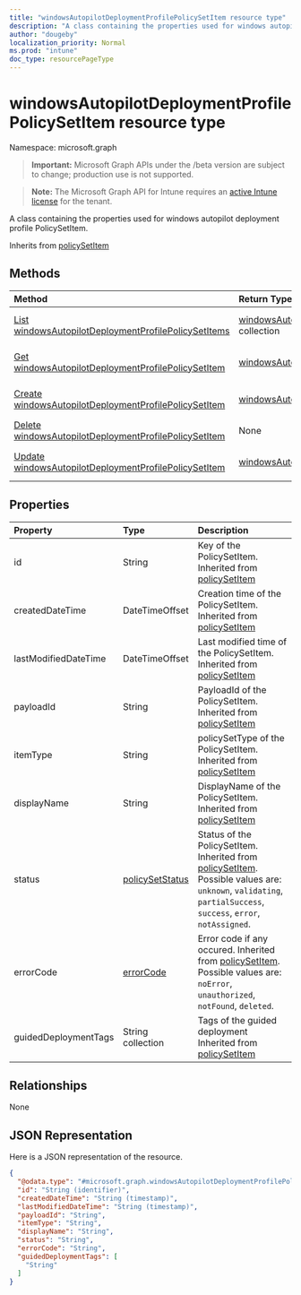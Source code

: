 ```yaml
---
title: "windowsAutopilotDeploymentProfilePolicySetItem resource type"
description: "A class containing the properties used for windows autopilot deployment profile PolicySetItem."
author: "dougeby"
localization_priority: Normal
ms.prod: "intune"
doc_type: resourcePageType
---
```


# windowsAutopilotDeploymentProfilePolicySetItem resource type

Namespace: microsoft.graph

> **Important:** Microsoft Graph APIs under the /beta version are subject to change; production use is not supported.

> **Note:** The Microsoft Graph API for Intune requires an [active Intune license](https://go.microsoft.com/fwlink/?linkid=839381) for the tenant.

A class containing the properties used for windows autopilot deployment profile PolicySetItem.


Inherits from [policySetItem](../resources/intune-policyset-policysetitem.md)

## Methods
|Method|Return Type|Description|
|:---|:---|:---|
|[List windowsAutopilotDeploymentProfilePolicySetItems](../api/intune-policyset-windowsautopilotdeploymentprofilepolicysetitem-list.md)|[windowsAutopilotDeploymentProfilePolicySetItem](../resources/intune-policyset-windowsautopilotdeploymentprofilepolicysetitem.md) collection|List properties and relationships of the [windowsAutopilotDeploymentProfilePolicySetItem](../resources/intune-policyset-windowsautopilotdeploymentprofilepolicysetitem.md) objects.|
|[Get windowsAutopilotDeploymentProfilePolicySetItem](../api/intune-policyset-windowsautopilotdeploymentprofilepolicysetitem-get.md)|[windowsAutopilotDeploymentProfilePolicySetItem](../resources/intune-policyset-windowsautopilotdeploymentprofilepolicysetitem.md)|Read properties and relationships of the [windowsAutopilotDeploymentProfilePolicySetItem](../resources/intune-policyset-windowsautopilotdeploymentprofilepolicysetitem.md) object.|
|[Create windowsAutopilotDeploymentProfilePolicySetItem](../api/intune-policyset-windowsautopilotdeploymentprofilepolicysetitem-create.md)|[windowsAutopilotDeploymentProfilePolicySetItem](../resources/intune-policyset-windowsautopilotdeploymentprofilepolicysetitem.md)|Create a new [windowsAutopilotDeploymentProfilePolicySetItem](../resources/intune-policyset-windowsautopilotdeploymentprofilepolicysetitem.md) object.|
|[Delete windowsAutopilotDeploymentProfilePolicySetItem](../api/intune-policyset-windowsautopilotdeploymentprofilepolicysetitem-delete.md)|None|Deletes a [windowsAutopilotDeploymentProfilePolicySetItem](../resources/intune-policyset-windowsautopilotdeploymentprofilepolicysetitem.md).|
|[Update windowsAutopilotDeploymentProfilePolicySetItem](../api/intune-policyset-windowsautopilotdeploymentprofilepolicysetitem-update.md)|[windowsAutopilotDeploymentProfilePolicySetItem](../resources/intune-policyset-windowsautopilotdeploymentprofilepolicysetitem.md)|Update the properties of a [windowsAutopilotDeploymentProfilePolicySetItem](../resources/intune-policyset-windowsautopilotdeploymentprofilepolicysetitem.md) object.|

## Properties
|Property|Type|Description|
|:---|:---|:---|
|id|String|Key of the PolicySetItem. Inherited from [policySetItem](../resources/intune-policyset-policysetitem.md)|
|createdDateTime|DateTimeOffset|Creation time of the PolicySetItem. Inherited from [policySetItem](../resources/intune-policyset-policysetitem.md)|
|lastModifiedDateTime|DateTimeOffset|Last modified time of the PolicySetItem. Inherited from [policySetItem](../resources/intune-policyset-policysetitem.md)|
|payloadId|String|PayloadId of the PolicySetItem. Inherited from [policySetItem](../resources/intune-policyset-policysetitem.md)|
|itemType|String|policySetType of the PolicySetItem. Inherited from [policySetItem](../resources/intune-policyset-policysetitem.md)|
|displayName|String|DisplayName of the PolicySetItem. Inherited from [policySetItem](../resources/intune-policyset-policysetitem.md)|
|status|[policySetStatus](../resources/intune-policyset-policysetstatus.md)|Status of the PolicySetItem. Inherited from [policySetItem](../resources/intune-policyset-policysetitem.md). Possible values are: `unknown`, `validating`, `partialSuccess`, `success`, `error`, `notAssigned`.|
|errorCode|[errorCode](../resources/intune-policyset-errorcode.md)|Error code if any occured. Inherited from [policySetItem](../resources/intune-policyset-policysetitem.md). Possible values are: `noError`, `unauthorized`, `notFound`, `deleted`.|
|guidedDeploymentTags|String collection|Tags of the guided deployment Inherited from [policySetItem](../resources/intune-policyset-policysetitem.md)|

## Relationships
None

## JSON Representation
Here is a JSON representation of the resource.
<!-- {
  "blockType": "resource",
  "keyProperty": "id",
  "@odata.type": "microsoft.graph.windowsAutopilotDeploymentProfilePolicySetItem"
}
-->
``` json
{
  "@odata.type": "#microsoft.graph.windowsAutopilotDeploymentProfilePolicySetItem",
  "id": "String (identifier)",
  "createdDateTime": "String (timestamp)",
  "lastModifiedDateTime": "String (timestamp)",
  "payloadId": "String",
  "itemType": "String",
  "displayName": "String",
  "status": "String",
  "errorCode": "String",
  "guidedDeploymentTags": [
    "String"
  ]
}
```






